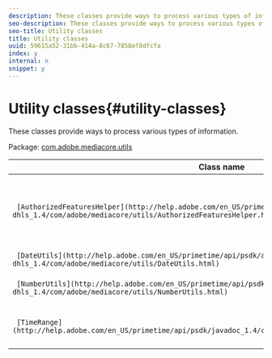 ```yaml
---
description: These classes provide ways to process various types of information.
seo-description: These classes provide ways to process various types of information.
seo-title: Utility classes
title: Utility classes
uuid: 59615a52-31bb-414a-8c67-7858ef8dfcfa
index: y
internal: n
snippet: y
---
```


# Utility classes{#utility-classes}

These classes provide ways to process various types of information.

 Package: [com.adobe.mediacore.utils](http://help.adobe.com/en_US/primetime/api/psdk/asdoc-dhls_1.4/com/adobe/mediacore/utils/package-summary.html) 

|  Class name  | Description  |
|---|---|
| ` [AuthorizedFeaturesHelper](http://help.adobe.com/en_US/primetime/api/psdk/asdoc-dhls_1.4/com/adobe/mediacore/utils/AuthorizedFeaturesHelper.html)`  | Helper class used for loading and obtaining the authorizedFeatures set using an externally stored token.  |
|  ` [DateUtils](http://help.adobe.com/en_US/primetime/api/psdk/asdoc-dhls_1.4/com/adobe/mediacore/utils/DateUtils.html)`  | Methods for processing dates.  |
|  ` [NumberUtils](http://help.adobe.com/en_US/primetime/api/psdk/asdoc-dhls_1.4/com/adobe/mediacore/utils/NumberUtils.html)`  | Helper methods related to numbers.  |
|  ` [TimeRange](http://help.adobe.com/en_US/primetime/api/psdk/javadoc_1.4/com/adobe/mediacore/utils/TimeRange.html)`  | Methods for creating and interpreting time ranges.  |

